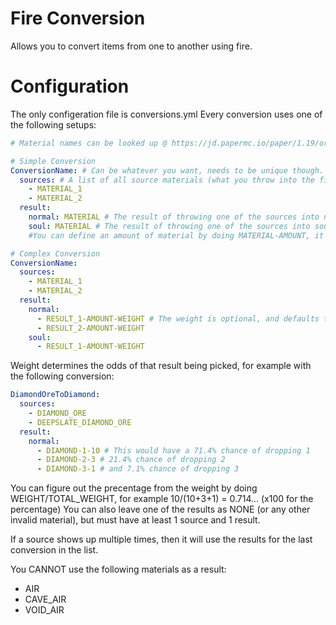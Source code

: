 # Fire Conversion
Allows you to convert items from one to another using fire.

# Configuration
The only configeration file is conversions.yml
Every conversion uses one of the following setups:

```yaml
# Material names can be looked up @ https://jd.papermc.io/paper/1.19/org/bukkit/Material.html

# Simple Conversion
ConversionName: # Can be whatever you want, needs to be unique though.
  sources: # A list of all source materials (what you throw into the fire)
    - MATERIAL_1
    - MATERIAL_2
  result:
    normal: MATERIAL # The result of throwing one of the sources into normal (orange) fire.
    soul: MATERIAL # The result of throwing one of the sources into soul (blue) fire.
    #You can define an amount of material by doing MATERIAL-AMOUNT, it defaults to 1.

# Complex Conversion
ConversionName:
  sources:
    - MATERIAL_1
    - MATERIAL_2
  result:
    normal:
      - RESULT_1-AMOUNT-WEIGHT # The weight is optional, and defaults to 1
      - RESULT_2-AMOUNT-WEIGHT
    soul:
      - RESULT_1-AMOUNT-WEIGHT
```

Weight determines the odds of that result being picked, for example with the following conversion:
```yaml
DiamondOreToDiamond:
  sources:
    - DIAMOND_ORE
    - DEEPSLATE_DIAMOND_ORE
  result:
    normal:
      - DIAMOND-1-10 # This would have a 71.4% chance of dropping 1
      - DIAMOND-2-3 # 21.4% chance of dropping 2
      - DIAMOND-3-1 # and 7.1% chance of dropping 3
```
You can figure out the precentage from the weight by doing WEIGHT/TOTAL_WEIGHT, for example 10/(10+3+1) = 0.714... (x100 for the percentage)
You can also leave one of the results as NONE (or any other invalid material), but must have at least 1 source and 1 result.

If a source shows up multiple times, then it will use the results for the last conversion in the list.

You CANNOT use the following materials as a result:
- AIR
- CAVE_AIR
- VOID_AIR
